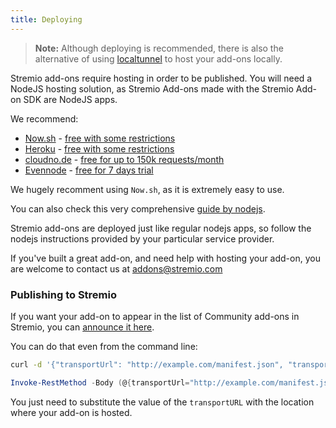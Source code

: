 ```yaml
---
title: Deploying
---
```


> **Note:** Although deploying is recommended, there is also the alternative of using [localtunnel](https://github.com/localtunnel/localtunnel) to host your add-ons locally.

Stremio add-ons require hosting in order to be published. You will need a NodeJS hosting solution, as Stremio Add-ons made with the Stremio Add-on SDK are NodeJS apps.

We recommend:

- [Now.sh](https://zeit.co/) - [free with some restrictions](https://zeit.co/pricing)
- [Heroku](https://www.heroku.com) - [free with some restrictions](https://www.heroku.com/pricing)
- [cloudno.de](https://cloudno.de) - [free for up to 150k requests/month](https://cloudno.de/pricing)
- [Evennode](https://www.evennode.com) - [free for 7 days trial](https://www.evennode.com/pricing)

We hugely recomment using `Now.sh`, as it is extremely easy to use.

You can also check this very comprehensive [guide by nodejs](https://github.com/nodejs/node-v0.x-archive/wiki/node-hosting).

Stremio add-ons are deployed just like regular nodejs apps, so follow the nodejs instructions provided by your particular service provider.

If you've built a great add-on, and need help with hosting your add-on, you are welcome to contact us at [addons@stremio.com](addons@stremio.com)

### Publishing to Stremio

If you want your add-on to appear in the list of Community add-ons in Stremio, you can [announce it here](https://stremio.github.io/stremio-publish-addon/index.html).

You can do that even from the command line:

<!--DOCUSAURUS_CODE_TABS-->
<!--bash-->
```sh
curl -d '{"transportUrl": "http://example.com/manifest.json", "transportName": "http"}' -w '\n' -H 'Content-Type: application/json' -X POST 'https://api.strem.io/api/addonPublish'
```
<!--PowerShell-->
```PowerShell
Invoke-RestMethod -Body (@{transportUrl="http://example.com/manifest.json"; transportName="http"} | ConvertTo-Json) -Method 'Post' -ContentType "application/json" -Uri "https://api.strem.io/api/addonPublish"
```
<!--END_DOCUSAURUS_CODE_TABS-->

You just need to substitute the value of the `transportURL` with the location where your add-on is hosted.
